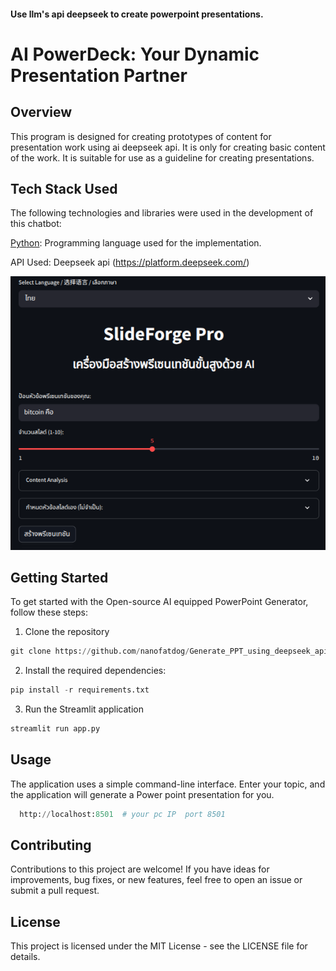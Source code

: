 #### Use llm's api deepseek to create powerpoint presentations.

# AI PowerDeck: Your Dynamic Presentation Partner

## Overview

This program is designed for creating prototypes of content for presentation work using ai deepseek api. It is only for creating basic content of the work. It is suitable for use as a guideline for creating presentations.


## Tech Stack Used
The following technologies and libraries were used in the development of this chatbot:

[Python](https://www.python.org/): Programming language used for the implementation.

API Used: Deepseek api (https://platform.deepseek.com/)

![image](https://github.com/nanofatdog/Generate_PPT_using_deepseek_api/blob/master/imags/20250512_215813.png)


## Getting Started

To get started with the Open-source AI equipped PowerPoint Generator, follow these steps:

1. Clone the repository
```py
git clone https://github.com/nanofatdog/Generate_PPT_using_deepseek_api.git
```
2. Install the required dependencies:

```py
pip install -r requirements.txt
```
3. Run the Streamlit application 
```py
streamlit run app.py
```

## Usage
The application uses a simple command-line interface. Enter your topic, and the application will generate a Power point presentation for you. 

```py
  http://localhost:8501  # your pc IP  port 8501
```

## Contributing
Contributions to this project are welcome! If you have ideas for improvements, bug fixes, or new features, feel free to open an issue or submit a pull request.

## License
This project is licensed under the MIT License - see the LICENSE file for details.






